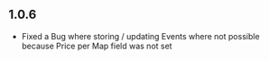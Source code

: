 ## 1.0.6
- Fixed a Bug where storing / updating Events where not possible because Price per Map field was not set